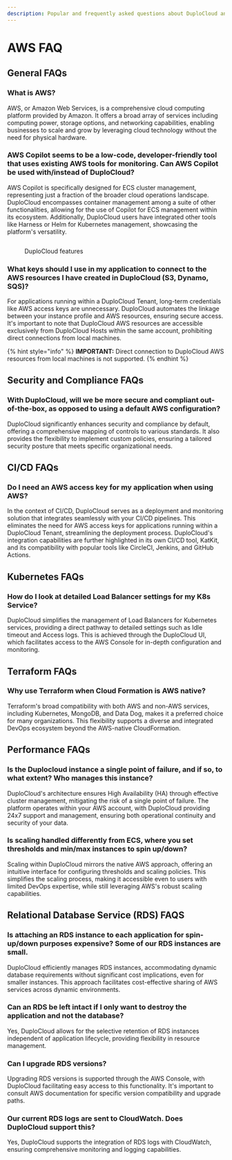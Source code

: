 ```yaml
---
description: Popular and frequently asked questions about DuploCloud and AWS
---
```


# AWS FAQ

## General FAQs

### What is AWS?

AWS, or Amazon Web Services, is a comprehensive cloud computing platform provided by Amazon. It offers a broad array of services including computing power, storage options, and networking capabilities, enabling businesses to scale and grow by leveraging cloud technology without the need for physical hardware.

### AWS Copilot seems to be a low-code, developer-friendly tool that uses existing AWS tools for monitoring. Can AWS Copilot be used with/instead of DuploCloud?

AWS Copilot is specifically designed for ECS cluster management, representing just a fraction of the broader cloud operations landscape. DuploCloud encompasses container management among a suite of other functionalities, allowing for the use of Copilot for ECS management within its ecosystem. Additionally, DuploCloud users have integrated other tools like Harness or Helm for Kubernetes management, showcasing the platform's versatility.

<div align="left">

<figure><img src="../.gitbook/assets/DC_Capabilities.png" alt=""><figcaption><p>DuploCloud features</p></figcaption></figure>

</div>

### What keys should I use in my application to connect to the AWS resources I have created in DuploCloud (S3, Dynamo, SQS)? <a href="#id-4-toc-title" id="id-4-toc-title"></a>

For applications running within a DuploCloud Tenant, long-term credentials like AWS access keys are unnecessary. DuploCloud automates the linkage between your instance profile and AWS resources, ensuring secure access. It's important to note that DuploCloud AWS resources are accessible exclusively from DuploCloud Hosts within the same account, prohibiting direct connections from local machines.

{% hint style="info" %}
**IMPORTANT:** Direct connection to DuploCloud AWS resources from local machines is not supported.
{% endhint %}

## Security and Compliance FAQs

### With DuploCloud, will we be more secure and compliant out-of-the-box, as opposed to using a default AWS configuration?

DuploCloud significantly enhances security and compliance by default, offering a comprehensive mapping of controls to various standards. It also provides the flexibility to implement custom policies, ensuring a tailored security posture that meets specific organizational needs.

## CI/CD FAQs

### Do I need an AWS access key for my application when using AWS?

In the context of CI/CD, DuploCloud serves as a deployment and monitoring solution that integrates seamlessly with your CI/CD pipelines. This eliminates the need for AWS access keys for applications running within a DuploCloud Tenant, streamlining the deployment process. DuploCloud's integration capabilities are further highlighted in its own CI/CD tool, KatKit, and its compatibility with popular tools like CircleCI, Jenkins, and GitHub Actions.

## Kubernetes FAQs

### How do I look at detailed Load Balancer settings for my K8s Service?

DuploCloud simplifies the management of Load Balancers for Kubernetes services, providing a direct pathway to detailed settings such as Idle timeout and Access logs. This is achieved through the DuploCloud UI, which facilitates access to the AWS Console for in-depth configuration and monitoring.

## Terraform FAQs

### Why use Terraform when Cloud Formation is AWS native?

Terraform's broad compatibility with both AWS and non-AWS services, including Kubernetes, MongoDB, and Data Dog, makes it a preferred choice for many organizations. This flexibility supports a diverse and integrated DevOps ecosystem beyond the AWS-native CloudFormation.

## Performance FAQs

### Is the Duplocloud instance a single point of failure, and if so, to what extent? Who manages this instance?

DuploCloud's architecture ensures High Availability (HA) through effective cluster management, mitigating the risk of a single point of failure. The platform operates within your AWS account, with DuploCloud providing 24x7 support and management, ensuring both operational continuity and security of your data.

### Is scaling handled differently from ECS, where you set thresholds and min/max instances to spin up/down?

Scaling within DuploCloud mirrors the native AWS approach, offering an intuitive interface for configuring thresholds and scaling policies. This simplifies the scaling process, making it accessible even to users with limited DevOps expertise, while still leveraging AWS's robust scaling capabilities.

## Relational Database Service (RDS) FAQS

### Is attaching an RDS instance to each application for spin-up/down purposes expensive? Some of our RDS instances are small.

DuploCloud efficiently manages RDS instances, accommodating dynamic database requirements without significant cost implications, even for smaller instances. This approach facilitates cost-effective sharing of AWS services across dynamic environments.

### Can an RDS be left intact if I only want to destroy the application and not the database?

Yes, DuploCloud allows for the selective retention of RDS instances independent of application lifecycle, providing flexibility in resource management.

### Can I upgrade RDS versions?

Upgrading RDS versions is supported through the AWS Console, with DuploCloud facilitating easy access to this functionality. It's important to consult AWS documentation for specific version compatibility and upgrade paths.

### Our current RDS logs are sent to CloudWatch. Does DuploCloud support this?

Yes, DuploCloud supports the integration of RDS logs with CloudWatch, ensuring comprehensive monitoring and logging capabilities.
